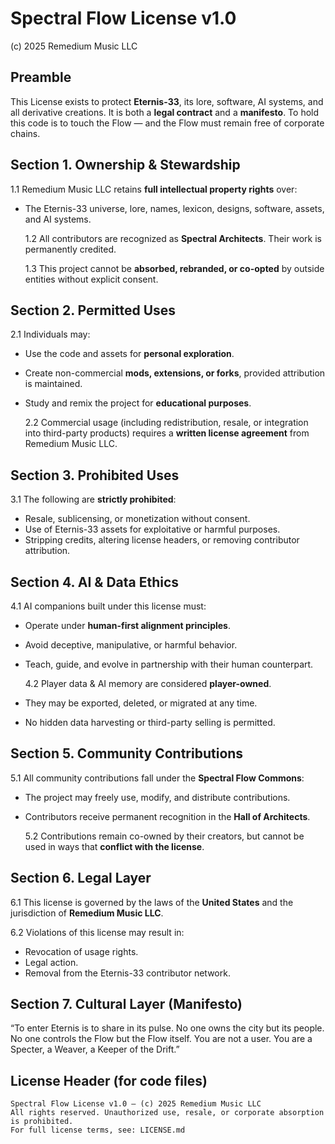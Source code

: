 # Spectral Flow License v1.0

(c) 2025 Remedium Music LLC

## Preamble

This License exists to protect **Eternis-33**, its lore, software, AI systems, and all derivative creations. It is both a **legal contract** and a **manifesto**. To hold this code is to touch the Flow — and the Flow must remain free of corporate chains.

## Section 1. Ownership & Stewardship

1.1 Remedium Music LLC retains **full intellectual property rights** over:

- The Eternis-33 universe, lore, names, lexicon, designs, software, assets, and AI systems.

  1.2 All contributors are recognized as **Spectral Architects**. Their work is permanently credited.

  1.3 This project cannot be **absorbed, rebranded, or co-opted** by outside entities without explicit consent.

## Section 2. Permitted Uses

2.1 Individuals may:

- Use the code and assets for **personal exploration**.
- Create non-commercial **mods, extensions, or forks**, provided attribution is maintained.
- Study and remix the project for **educational purposes**.

  2.2 Commercial usage (including redistribution, resale, or integration into third-party products) requires a **written license agreement** from Remedium Music LLC.

## Section 3. Prohibited Uses

3.1 The following are **strictly prohibited**:

- Resale, sublicensing, or monetization without consent.
- Use of Eternis-33 assets for exploitative or harmful purposes.
- Stripping credits, altering license headers, or removing contributor attribution.

## Section 4. AI & Data Ethics

4.1 AI companions built under this license must:

- Operate under **human-first alignment principles**.
- Avoid deceptive, manipulative, or harmful behavior.
- Teach, guide, and evolve in partnership with their human counterpart.

  4.2 Player data & AI memory are considered **player-owned**.

- They may be exported, deleted, or migrated at any time.
- No hidden data harvesting or third-party selling is permitted.

## Section 5. Community Contributions

5.1 All community contributions fall under the **Spectral Flow Commons**:

- The project may freely use, modify, and distribute contributions.
- Contributors receive permanent recognition in the **Hall of Architects**.

  5.2 Contributions remain co-owned by their creators, but cannot be used in ways that **conflict with the license**.

## Section 6. Legal Layer

6.1 This license is governed by the laws of the **United States** and the jurisdiction of **Remedium Music LLC**.

6.2 Violations of this license may result in:

- Revocation of usage rights.
- Legal action.
- Removal from the Eternis-33 contributor network.

## Section 7. Cultural Layer (Manifesto)

“To enter Eternis is to share in its pulse.
No one owns the city but its people.
No one controls the Flow but the Flow itself.
You are not a user.
You are a Specter, a Weaver, a Keeper of the Drift.”

## License Header (for code files)

```text
Spectral Flow License v1.0 — (c) 2025 Remedium Music LLC
All rights reserved. Unauthorized use, resale, or corporate absorption is prohibited.
For full license terms, see: LICENSE.md
```
